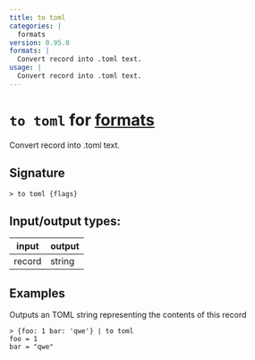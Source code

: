 ```yaml
---
title: to toml
categories: |
  formats
version: 0.95.0
formats: |
  Convert record into .toml text.
usage: |
  Convert record into .toml text.
---
```

<!-- This file is automatically generated. Please edit the command in https://github.com/nushell/nushell instead. -->

# `to toml` for [formats](/commands/categories/formats.md)

<div class='command-title'>Convert record into .toml text.</div>

## Signature

```> to toml {flags} ```


## Input/output types:

| input  | output |
| ------ | ------ |
| record | string |

## Examples

Outputs an TOML string representing the contents of this record
```nu
> {foo: 1 bar: 'qwe'} | to toml
foo = 1
bar = "qwe"

```
